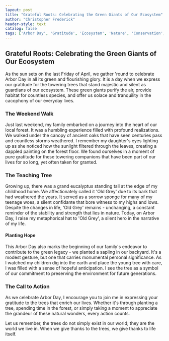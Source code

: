 ```yaml
---
layout: post
title: "Grateful Roots: Celebrating the Green Giants of Our Ecosystem"
author: "Christopher Frederick"
header-style: text
catalog: false
tags: ['Arbor Day', 'Gratitude', 'Ecosystem', 'Nature', 'Conservation', 'Trees']
---
```


## Grateful Roots: Celebrating the Green Giants of Our Ecosystem

As the sun sets on the last Friday of April, we gather 'round to celebrate Arbor Day in all its green and flourishing glory. It is a day when we express our gratitude for the towering trees that stand majestic and silent as guardians of our ecosystem. These green giants purify the air, provide habitat for countless species, and offer us solace and tranquility in the cacophony of our everyday lives.

### **The Weekend Walk**

Just last weekend, my family embarked on a journey into the heart of our local forest. It was a humbling experience filled with profound realizations. We walked under the canopy of ancient oaks that have seen centuries pass and countless storms weathered. I remember my daughter's eyes lighting up as she noticed how the sunlight filtered through the leaves, creating a dappled painting on the forest floor. We found ourselves in a moment of pure gratitude for these towering companions that have been part of our lives for so long, yet often taken for granted.

### **The Teaching Tree**

Growing up, there was a grand eucalyptus standing tall at the edge of my childhood home. We affectionately called it 'Old Grey' due to its bark that had weathered the years. It served as a sorrow sponge for many of my teenage woes, a silent confidante that bore witness to my highs and lows. Despite the changes in life, 'Old Grey' remains - unchanging, a constant reminder of the stability and strength that lies in nature. Today, on Arbor Day, I raise my metaphorical hat to 'Old Grey', a silent hero in the narrative of my life.

#### **Planting Hope**

This Arbor Day also marks the beginning of our family's endeavor to contribute to the green legacy - we planted a sapling in our backyard. It's a modest gesture, but one that carries monumental personal significance. As I watched my children dig into the earth and place the young tree with care, I was filled with a sense of hopeful anticipation. I see the tree as a symbol of our commitment to preserving the environment for future generations.

### **The Call to Action**

As we celebrate Arbor Day, I encourage you to join me in expressing your gratitude to the trees that enrich our lives. Whether it's through planting a tree, spending time in the forest, or simply taking a moment to appreciate the grandeur of these natural wonders, every action counts.

Let us remember, the trees do not simply exist in our world; they are the world we live in. When we give thanks to the trees, we give thanks to life itself.
